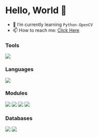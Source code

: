# Hello, World 👋

- 🌱 I’m currently learning `Python-OpenCV`
-  📫 How to reach me: [Click Here](https://github.com/venky-patil?tab=repositories)

### Tools

![](https://shields.io/badge/Jupyter-blueviolet?logo=jupyter&style=for-the-badge)

### Languages

![](https://shields.io/badge/Python-green?logo=python&style=for-the-badge)

### Modules

![](https://shields.io/badge/Numpy-blue?logo=numpy&style=for-the-badge)
![](https://shields.io/badge/Pandas-blue?logo=pandas&style=for-the-badge)
![](https://shields.io/badge/MatplotLib-blue&style=for-the-badge)
![](https://shields.io/badge/SKLearn-blue?logo=scikit-learn&style=for-the-badge)

### Databases

![](https://shields.io/badge/MySQL-grey?logo=mysql&style=for-the-badge)
![](https://shields.io/badge/MongoDB-grey?logo=mongodb&style=for-the-badge)
<!--
**venky-patil/venky-patil** is a ✨ _special_ ✨ repository because its `README.md` (this file) appears on your GitHub profile.

Here are some ideas to get you started:

- 🔭 I’m currently working on ...
- 🌱 I’m currently learning ...
- 👯 I’m looking to collaborate on ...
- 🤔 I’m looking for help with ...
- 💬 Ask me about ...
- 📫 How to reach me: ...
- 😄 Pronouns: ...
- ⚡ Fun fact: ...
-->
